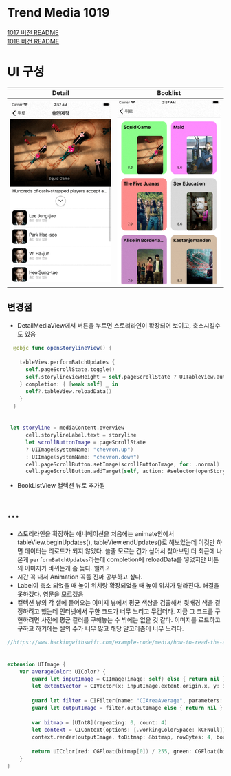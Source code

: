 # Trend Media 1019

[1017 버전 README](1017README.md)<br>
[1018 버전 README](1018README.md)

# UI 구성

|Detail|Booklist|
|:-:|:-:|
|![](src/DetailViewShowStoryline.gif)|![](src/BooklistCollectionView.gif)|

## 변경점
- DetailMediaView에서 버튼을 누르면 스토리라인이 확장되어 보이고, 축소시킬수도 있음
```Swift
  @objc func openStorylineView() {
    
    tableView.performBatchUpdates {
      self.pageScrollState.toggle()
      self.storylineViewHeight = self.pageScrollState ? UITableView.automaticDimension : closedStorylineHeight
    } completion: { [weak self] _ in
      self?.tableView.reloadData()
    }
  }


 let storyline = mediaContent.overview
      cell.storylineLabel.text = storyline
      let scrollButtonImage = pageScrollState
      ? UIImage(systemName: "chevron.up")
      : UIImage(systemName: "chevron.down")
      cell.pageScrollButton.setImage(scrollButtonImage, for: .normal)
      cell.pageScrollButton.addTarget(self, action: #selector(openStorylineView), for: .touchUpInside)
```

- BookListView 컬렉션 뷰로 추가됨


# ...
- 스토리라인을 확장하는 애니메이션을 처음에는 animate안에서 tableView.beginUpdates(), tableView.endUpdates()로 해보았는데 이것만 하면 데이터는 리로드가 되지 않았다. 쓸줄 모르는 건가 싶어서 찾아보던 더 최근에 나온게  `performBatchUpdates`라는데 completion에 reloadData를 넣었지만 버튼의 이미지가 바뀌는게 좀 늦다. 왤까.?
- 시간 꼭 내서 Animation 꼭좀 진짜 공부하고 싶다.
- Label이 축소 되었을 때 높이 위치랑 확장되었을 때 높이 위치가 달라진다. 해결을 못하겠다. 영문을 모르겠음
- 컬렉션 뷰의 각 셀에 들어오는 이미지 뷰에서 평균 색상을 검출해서 뒷배경 색을 결정하려고 했는데 인터넷에서 구한 코드가 너무 느리고 무겁더라. 지금 그 코드를 구현하려면 사전에 평균 컬러를 구해놓는 수 밖에는 없을 것 같다. 이미지를 로드하고 구하고 하기에는 셀의 수가 너무 많고 해당 알고리즘이 너무 느리다.
```Swift
//https://www.hackingwithswift.com/example-code/media/how-to-read-the-average-color-of-a-uiimage-using-ciareaaverage


extension UIImage {
    var averageColor: UIColor? {
        guard let inputImage = CIImage(image: self) else { return nil }
        let extentVector = CIVector(x: inputImage.extent.origin.x, y: inputImage.extent.origin.y, z: inputImage.extent.size.width, w: inputImage.extent.size.height)

        guard let filter = CIFilter(name: "CIAreaAverage", parameters: [kCIInputImageKey: inputImage, kCIInputExtentKey: extentVector]) else { return nil }
        guard let outputImage = filter.outputImage else { return nil }

        var bitmap = [UInt8](repeating: 0, count: 4)
        let context = CIContext(options: [.workingColorSpace: kCFNull])
        context.render(outputImage, toBitmap: &bitmap, rowBytes: 4, bounds: CGRect(x: 0, y: 0, width: 1, height: 1), format: .RGBA8, colorSpace: nil)

        return UIColor(red: CGFloat(bitmap[0]) / 255, green: CGFloat(bitmap[1]) / 255, blue: CGFloat(bitmap[2]) / 255, alpha: CGFloat(bitmap[3]) / 255)
    }
}
```